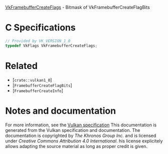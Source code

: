 [VkFramebufferCreateFlags](https://www.khronos.org/registry/vulkan/specs/1.3-extensions/man/html/VkFramebufferCreateFlags.html) - Bitmask of VkFramebufferCreateFlagBits

# C Specifications
```c
// Provided by VK_VERSION_1_0
typedef VkFlags VkFramebufferCreateFlags;
```

# Related
- [`crate::vulkan1_0`]
- [`FramebufferCreateFlagBits`]
- [`FramebufferCreateInfo`]

# Notes and documentation
For more information, see the [Vulkan specification](https://www.khronos.org/registry/vulkan/specs/1.3-extensions/html/vkspec.html)
This documentation is generated from the Vulkan specification and documentation.
The documentation is copyrighted by *The Khronos Group Inc.* and is licensed under *Creative Commons Attribution 4.0 International*.
his license explicitely allows adapting the source material as long as proper credit is given.
        